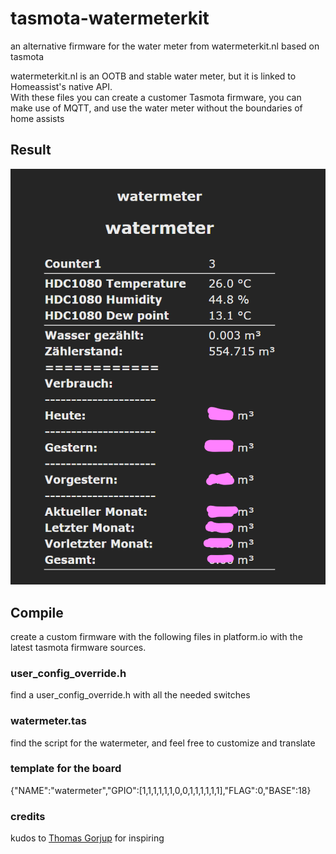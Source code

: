 # tasmota-watermeterkit
an alternative firmware for the water meter from watermeterkit.nl based on tasmota

watermeterkit.nl is an OOTB and stable water meter, but it is linked to Homeassist's native API.  
With these files you can create a customer Tasmota firmware,  you can make use of MQTT, and use the water meter without the boundaries of home assists

## Result

![](./result.png)

## Compile
create a custom firmware with the following files in platform.io with the latest tasmota firmware sources.
### user_config_override.h
find a user_config_override.h with all the needed switches

### watermeter.tas
find the script for the watermeter, and feel free to customize and translate

### template for the board
{"NAME":"watermeter","GPIO":[1,1,1,1,1,1,0,0,1,1,1,1,1,1],"FLAG":0,"BASE":18}

### credits
kudos to [Thomas Gorjup](https://wiki.gorjup.de/doku.php?id=public:gaszaehler)  for inspiring
